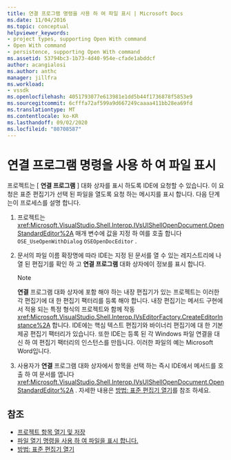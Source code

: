 ```yaml
---
title: 연결 프로그램 명령을 사용 하 여 파일 표시 | Microsoft Docs
ms.date: 11/04/2016
ms.topic: conceptual
helpviewer_keywords:
- project types, supporting Open With command
- Open With command
- persistence, supporting Open With command
ms.assetid: 53794bc3-1b73-4d40-954e-cfade1abddcf
author: acangialosi
ms.author: anthc
manager: jillfra
ms.workload:
- vssdk
ms.openlocfilehash: 4051793077e613981e1dd5b44f1736878f5853e9
ms.sourcegitcommit: 6cfffa72af599a9d667249caaaa411bb28ea69fd
ms.translationtype: MT
ms.contentlocale: ko-KR
ms.lasthandoff: 09/02/2020
ms.locfileid: "80708587"
---
```

# <a name="display-files-by-using-the-open-with-command"></a>연결 프로그램 명령을 사용 하 여 파일 표시
프로젝트는 [ **연결 프로그램** ] 대화 상자를 표시 하도록 IDE에 요청할 수 있습니다. 이 요청은 표준 편집기가 선택 된 파일을 열도록 요청 하는 메시지를 표시 합니다. 다음 단계는이 프로세스를 설명 합니다.

1. 프로젝트는 <xref:Microsoft.VisualStudio.Shell.Interop.IVsUIShellOpenDocument.OpenStandardEditor%2A> 매개 변수에 값을 지정 하 여를 호출 합니다 `OSE_UseOpenWithDialog` `OSEOpenDocEditor` .

2. 문서의 파일 이름 확장명에 따라 IDE는 지정 된 문서를 열 수 있는 레지스트리에 나열 된 편집기를 확인 하 고 **연결 프로그램** 대화 상자에이 정보를 표시 합니다.

    > [!NOTE]
    > **연결** 프로그램 대화 상자에 포함 해야 하는 내장 편집기가 있는 프로젝트는 이러한 각 편집기에 대 한 편집기 팩터리를 등록 해야 합니다. 내장 편집기는 메서드 구현에서 적용 되는 특정 형식의 프로젝트와 함께 작동 <xref:Microsoft.VisualStudio.Shell.Interop.IVsEditorFactory.CreateEditorInstance%2A> 합니다. IDE에는 핵심 텍스트 편집기와 바이너리 편집기에 대 한 기본 제공 편집기 팩터리가 있습니다. 또한 IDE는 등록 된 각 Windows 파일 연결을 대신 하 여 편집기 팩터리의 인스턴스를 만듭니다. 이러한 파일의 예는 Microsoft Word입니다.

3. 사용자가 **연결** 프로그램 대화 상자에서 항목을 선택 하는 즉시 IDE에서 메서드를 호출 하 여 문서를 엽니다 <xref:Microsoft.VisualStudio.Shell.Interop.IVsUIShellOpenDocument.OpenStandardEditor%2A> . 자세한 내용은 [방법: 표준 편집기 열기](../../extensibility/how-to-open-standard-editors.md)를 참조 하세요.

## <a name="see-also"></a>참조
- [프로젝트 항목 열기 및 저장](../../extensibility/internals/opening-and-saving-project-items.md)
- [파일 열기 명령을 사용 하 여 파일을 표시 합니다.](../../extensibility/internals/displaying-files-by-using-the-open-file-command.md)
- [방법: 표준 편집기 열기](../../extensibility/how-to-open-standard-editors.md)
